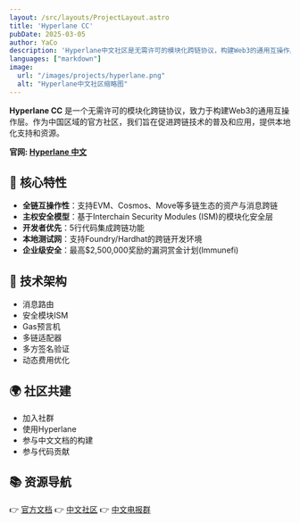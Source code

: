 ```yaml
---
layout: /src/layouts/ProjectLayout.astro
title: 'Hyperlane CC'
pubDate: 2025-03-05
author: YaCo
description: 'Hyperlane中文社区是无需许可的模块化跨链协议，构建Web3的通用互操作层。'
languages: ["markdown"]
image:
  url: "/images/projects/hyperlane.png"
  alt: "Hyperlane中文社区缩略图"
--- 
```



**Hyperlane CC** 是一个无需许可的模块化跨链协议，致力于构建Web3的通用互操作层。作为中国区域的官方社区，我们旨在促进跨链技术的普及和应用，提供本地化支持和资源。


**官网: [Hyperlane 中文](https://hyperlane.cc)**

## 🚀 核心特性

- **全链互操作性**：支持EVM、Cosmos、Move等多链生态的资产与消息跨链
- **主权安全模型**：基于Interchain Security Modules (ISM)的模块化安全层
- **开发者优先**：5行代码集成跨链功能
- **本地测试网**：支持Foundry/Hardhat的跨链开发环境
- **企业级安全**：最高$2,500,000奖励的漏洞赏金计划(Immunefi)

## 🧩 技术架构

- 消息路由
- 安全模块ISM
- Gas预言机
- 多链适配器
- 多方签名验证
- 动态费用优化

## 🌍 社区共建

- 加入社群
- 使用Hyperlane
- 参与中文文档的构建
- 参与代码贡献

## 📚 资源导航

👉 [官方文档](https://docs.hyperlane.xyz)
👉 [中文社区](https://github.com/HyperlaneDevCN)
👉 [中文电报群](https://t.me/HyperlaneCN)

